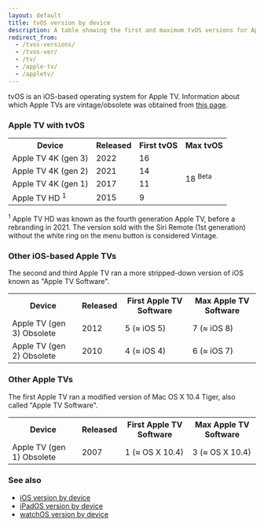 ```yaml
---
layout: default
title: tvOS version by device
description: A table showing the first and maximum tvOS versions for Apple TV.
redirect_from:
  - /tvos-versions/
  - /tvos-ver/
  - /tv/
  - /apple-tv/
  - /appletv/
---
```


tvOS is an iOS-based operating system for Apple TV. Information about which Apple TVs are vintage/obsolete was obtained from <a href="https://support.apple.com/en-us/HT201624">this page</a>.

### Apple TV with tvOS

<table>
  <tr>
    <th>Device</th>
    <th>Released</th>
    <th>First tvOS</th>
    <th>Max tvOS</th>
  </tr>
  <tr>
    <td>Apple TV 4K (gen 3)</td>
    <td>2022</td>
    <td>16</td>
    <td rowspan="4" class="green">18 <sup class="beta">Beta</sup></td>
  </tr>
  <tr>
    <td>Apple TV 4K (gen 2)</td>
    <td>2021</td>
    <td>14</td>
  </tr>
  <tr>
    <td>Apple TV 4K (gen 1)</td>
    <td>2017</td>
    <td>11</td>
  </tr>
  <tr>
    <td>Apple TV HD <sup>1</sup></td>
    <td>2015</td>
    <td>9</td>
  </tr>
</table>

<sup>1</sup> Apple TV HD was known as the fourth generation Apple TV, before a rebranding in 2021. The version sold with the Siri Remote (1st generation) without the white ring on the menu button is considered <span class="yellow-bubble">Vintage</span>.

### Other iOS-based Apple TVs

The second and third Apple TV ran a more stripped-down version of iOS known as "Apple TV Software".

<table>
  <tr>
    <th>Device</th>
    <th>Released</th>
    <th>First Apple TV Software</th>
    <th>Max Apple TV Software</th>
  </tr>
  <tr>
    <td>Apple TV (gen 3) <span class="orange-bubble">Obsolete</span></td>
    <td>2012</td>
    <td>5 (≈ iOS 5)</td>
    <td>7 (≈ iOS 8)</td>
  </tr>
  <tr>
    <td>Apple TV (gen 2) <span class="orange-bubble">Obsolete</span></td>
    <td>2010</td>
    <td>4 (≈ iOS 4)</td>
    <td>6 (≈ iOS 7)</td>
  </tr>
</table>

### Other Apple TVs

The first Apple TV ran a modified version of Mac OS X 10.4 Tiger, also called "Apple TV Software".

<table>
  <tr>
    <th>Device</th>
    <th>Released</th>
    <th>First Apple TV Software</th>
    <th>Max Apple TV Software</th>
  </tr>
  <tr>
    <td>Apple TV (gen 1) <span class="orange-bubble">Obsolete</span></td>
    <td>2007</td>
    <td>1 (≈ OS X 10.4)</td>
    <td>3 (≈ OS X 10.4)</td>
  </tr>
</table>

### See also

* [iOS version by device](/ios)
* [iPadOS version by device](/ipados)
* [watchOS version by device](/watchos)
